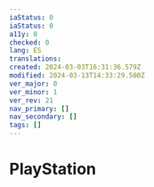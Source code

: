 ```yaml
---
iaStatus: 0
iaStatus: 0
a11y: 0
checked: 0
lang: ES
translations: 
created: 2024-03-03T16:31:36.579Z
modified: 2024-03-13T14:33:29.500Z
ver_major: 0
ver_minor: 1
ver_rev: 21
nav_primary: []
nav_secondary: []
tags: []
---
```

# PlayStation
